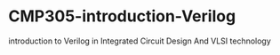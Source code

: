 # CMP305-introduction-Verilog
introduction to Verilog in Integrated Circuit Design And VLSI technology
